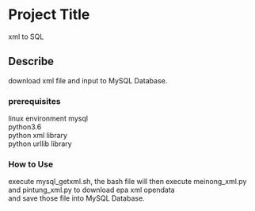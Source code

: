 # Project Title
xml to SQL
## Describe
download xml file and input to MySQL Database.
### prerequisites
linux environment
mysql <br />
python3.6 <br />
python xml library<br />
python urllib library<br />
### How to Use
execute mysql_getxml.sh, the bash file will then execute meinong_xml.py and pintung_xml.py to download epa xml opendata <br />
and save those file into MySQL Database.<br />
